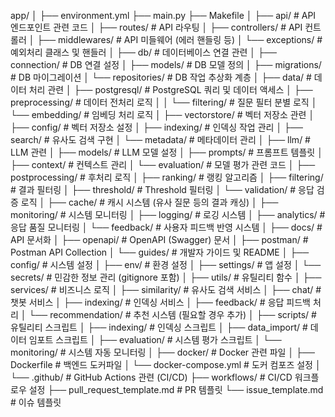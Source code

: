 app/
│
├── environment.yml
├── main.py
├── Makefile
│
├── api/                     # API 엔드포인트 관련 코드
│   ├── routes/              # API 라우팅
│   ├── controllers/         # API 컨트롤러
│   ├── middlewares/         # API 미들웨어 (에러 핸들링 등)
│   └── exceptions/          # 예외처리 클래스 및 핸들러
│
├── db/                      # 데이터베이스 연결 관련
│   ├── connection/          # DB 연결 설정
│   ├── models/              # DB 모델 정의
│   ├── migrations/          # DB 마이그레이션 
│   └── repositories/        # DB 작업 추상화 계층
│
├── data/                    # 데이터 처리 관련
│   ├── postgresql/          # PostgreSQL 쿼리 및 데이터 액세스
│   ├── preprocessing/       # 데이터 전처리 로직
│   │   └── filtering/       # 질문 필터 분별 로직
│   └── embedding/           # 임베딩 처리 로직
│
├── vectorstore/             # 벡터 저장소 관련
│   ├── config/              # 벡터 저장소 설정
│   ├── indexing/            # 인덱싱 작업 관리
│   ├── search/              # 유사도 검색 구현
│   └── metadata/            # 메타데이터 관리
│
├── llm/                     # LLM 관련
│   ├── models/              # LLM 모델 설정
│   ├── prompts/             # 프롬프트 템플릿
│   ├── context/             # 컨텍스트 관리
│   └── evaluation/          # 모델 평가 관련 코드
│
├── postprocessing/          # 후처리 로직
│   ├── ranking/             # 랭킹 알고리즘
│   ├── filtering/           # 결과 필터링
│   ├── threshold/           # Threshold 필터링
│   └── validation/          # 응답 검증 로직
│
├── cache/                   # 캐시 시스템 (유사 질문 등의 결과 캐싱)
│
├── monitoring/              # 시스템 모니터링
│   ├── logging/             # 로깅 시스템
│   ├── analytics/           # 응답 품질 모니터링
│   └── feedback/            # 사용자 피드백 반영 시스템
│
├── docs/                    # API 문서화
│   ├── openapi/             # OpenAPI (Swagger) 문서
│   ├── postman/             # Postman API Collection
│   └── guides/              # 개발자 가이드 및 README
│
├── config/                  # 시스템 설정
│   ├── env/                 # 환경 설정
│   ├── settings/            # 앱 설정
│   └── secrets/             # 민감한 정보 관리 (gitignore 포함)
│
├── utils/                   # 유틸리티 함수
│
├── services/                # 비즈니스 로직
│   ├── similarity/          # 유사도 검색 서비스
│   ├── chat/                # 챗봇 서비스
│   ├── indexing/            # 인덱싱 서비스
│   ├── feedback/            # 응답 피드백 처리
│   └── recommendation/      # 추천 시스템 (필요할 경우 추가)
│
├── scripts/                 # 유틸리티 스크립트
│   ├── indexing/            # 인덱싱 스크립트
│   ├── data_import/         # 데이터 임포트 스크립트
│   ├── evaluation/          # 시스템 평가 스크립트
│   └── monitoring/          # 시스템 자동 모니터링
│
├── docker/                  # Docker 관련 파일
│   ├── Dockerfile           # 백엔드 도커파일
│   └── docker-compose.yml   # 도커 컴포즈 설정
│
└── .github/                 # GitHub Actions 관련 (CI/CD)
    ├── workflows/           # CI/CD 워크플로우 설정
    ├── pull_request_template.md # PR 템플릿
    └── issue_template.md    # 이슈 템플릿
